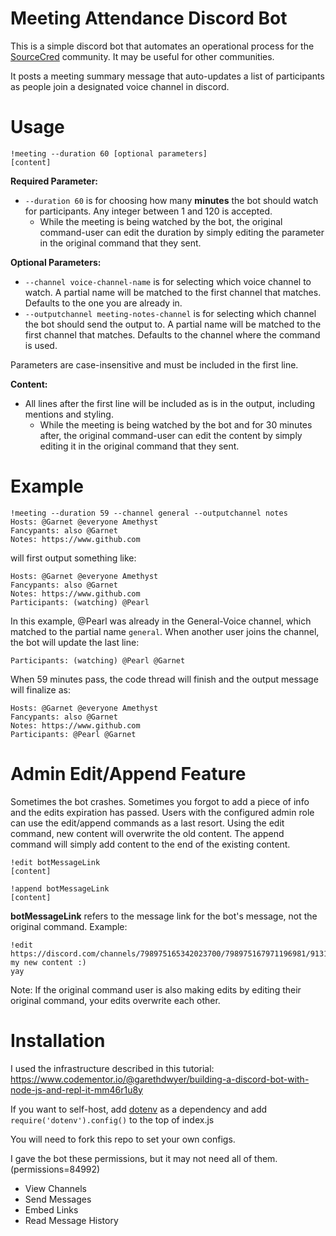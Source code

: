 # Meeting Attendance Discord Bot
This is a simple discord bot that automates an operational process for the [SourceCred](sourcecred.io) community. It may be useful for other communities.

It posts a meeting summary message that auto-updates a list of participants as people join a designated voice channel in discord.

# Usage
```
!meeting --duration 60 [optional parameters]
[content]
```
**Required Parameter:**
- `--duration 60` is for choosing how many **minutes** the bot should watch for participants. Any integer between 1 and 120 is accepted.
  - While the meeting is being watched by the bot, the original command-user can edit the duration by simply editing the parameter in the original command that they sent.

**Optional Parameters:**
- `--channel voice-channel-name` is for selecting which voice channel to watch. A partial name will be matched to the first channel that matches. Defaults to the one you are already in.
- `--outputchannel meeting-notes-channel` is for selecting which channel the bot should send the output to. A partial name will be matched to the first channel that matches. Defaults to the channel where the command is used.

Parameters are case-insensitive and must be included in the first line.

**Content:**
- All lines after the first line will be included as is in the output, including mentions and styling.
  - While the meeting is being watched by the bot and for 30 minutes after, the original command-user can edit the content by simply editing it in the original command that they sent.


# Example
```
!meeting --duration 59 --channel general --outputchannel notes
Hosts: @Garnet @everyone Amethyst
Fancypants: also @Garnet
Notes: https://www.github.com
```
will first output something like:
```
Hosts: @Garnet @everyone Amethyst
Fancypants: also @Garnet
Notes: https://www.github.com
Participants: (watching) @Pearl
```
In this example, @Pearl was already in the General-Voice channel, which matched to the partial name `general`. When another user joins the channel, the bot will update the last line:
```
Participants: (watching) @Pearl @Garnet
```
When 59 minutes pass, the code thread will finish and the output message will finalize as:
```
Hosts: @Garnet @everyone Amethyst
Fancypants: also @Garnet
Notes: https://www.github.com
Participants: @Pearl @Garnet
```

# Admin Edit/Append Feature
Sometimes the bot crashes. Sometimes you forgot to add a piece of info and the edits expiration has passed. Users with the configured admin role can use the edit/append commands as a last resort. Using the edit command, new content will overwrite the old content. The append command will simply add content to the end of the existing content.

```
!edit botMessageLink
[content]

!append botMessageLink
[content]
```
**botMessageLink** refers to the message link for the bot's message, not the original command.
Example:
```
!edit https://discord.com/channels/798975165342023700/798975167971196981/913132937086664745
my new content :)
yay
```

Note: If the original command user is also making edits by editing their original command, your edits overwrite each other.

# Installation
I used the infrastructure described in this tutorial: https://www.codementor.io/@garethdwyer/building-a-discord-bot-with-node-js-and-repl-it-mm46r1u8y

If you want to self-host, add [dotenv](https://www.npmjs.com/package/dotenv) as a dependency and add `require('dotenv').config()` to the top of index.js

You will need to fork this repo to set your own configs.

I gave the bot these permissions, but it may not need all of them. (permissions=84992)
- View Channels
- Send Messages
- Embed Links
- Read Message History

